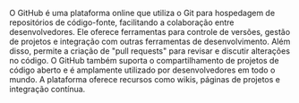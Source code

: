 O GitHub é uma plataforma online que utiliza o Git para hospedagem de repositórios de código-fonte, facilitando
a colaboração entre desenvolvedores. Ele oferece ferramentas para controle de versões, gestão de projetos e
integração com outras ferramentas de desenvolvimento. Além disso, permite a criação de "pull requests" para
revisar e discutir alterações no código. O GitHub também suporta o compartilhamento de projetos de código
aberto e é amplamente utilizado por desenvolvedores em todo o mundo. A plataforma oferece recursos como wikis,
páginas de projetos e integração contínua.



